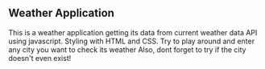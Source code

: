 Weather Application
-------------------
This is a weather application getting its data from current weather data API using javascript.
Styling with HTML and CSS.
Try to play around and enter any city you want to check its weather
Also, dont forget to try if the city doesn't even exist!
